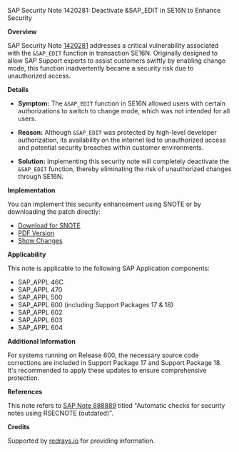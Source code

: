 SAP Security Note 1420281: Deactivate &SAP_EDIT in SE16N to Enhance Security

**Overview**

SAP Security Note [1420281](https://me.sap.com/notes/1420281) addresses a critical vulnerability associated with the `&SAP_EDIT` function in transaction SE16N. Originally designed to allow SAP Support experts to assist customers swiftly by enabling change mode, this function inadvertently became a security risk due to unauthorized access.

**Details**

- **Symptom:** The `&SAP_EDIT` function in SE16N allowed users with certain authorizations to switch to change mode, which was not intended for all users.
  
- **Reason:** Although `&SAP_EDIT` was protected by high-level developer authorization, its availability on the internet led to unauthorized access and potential security breaches within customer environments.

- **Solution:** Implementing this security note will completely deactivate the `&SAP_EDIT` function, thereby eliminating the risk of unauthorized changes through SE16N.

**Implementation**

You can implement this security enhancement using SNOTE or by downloading the patch directly:

- [Download for SNOTE](https://notesdownloads.sap.com/note/0040000008371652017)
- [PDF Version](https://userapps.support.sap.com/sap/support/sfm/notes/print/0001420281?language=en-US&token=6A9CA2671615D2927AD07990DBE30B4F)
- [Show Changes](https://me.sap.com/notesLatestChanges/0001420281/E/diff)

**Applicability**

This note is applicable to the following SAP Application components:

- SAP_APPL 46C
- SAP_APPL 470
- SAP_APPL 500
- SAP_APPL 600 (including Support Packages 17 & 18)
- SAP_APPL 602
- SAP_APPL 603
- SAP_APPL 604

**Additional Information**

For systems running on Release 600, the necessary source code corrections are included in Support Package 17 and Support Package 18. It's recommended to apply these updates to ensure comprehensive protection.

**References**

This note refers to [SAP Note 888889](https://me.sap.com/notes/888889) titled "Automatic checks for security notes using RSECNOTE (outdated)".

**Credits**

Supported by [redrays.io](https://redrays.io) for providing information.